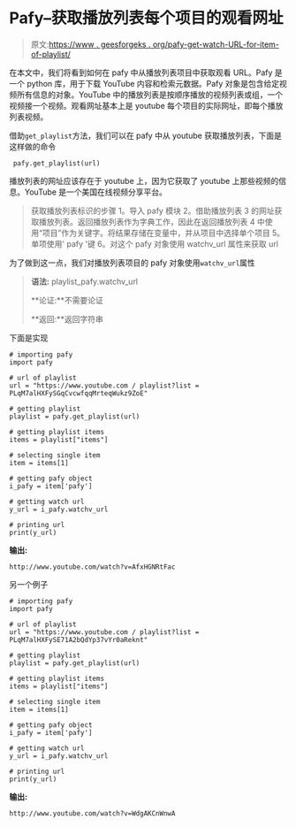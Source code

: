 # Pafy–获取播放列表每个项目的观看网址

> 原文:[https://www . geesforgeks . org/pafy-get-watch-URL-for-item-of-playlist/](https://www.geeksforgeeks.org/pafy-getting-watch-url-for-each-item-of-playlist/)

在本文中，我们将看到如何在 pafy 中从播放列表项目中获取观看 URL。Pafy 是一个 python 库，用于下载 YouTube 内容和检索元数据。Pafy 对象是包含给定视频所有信息的对象。YouTube 中的播放列表是按顺序播放的视频列表或组，一个视频接一个视频。观看网址基本上是 youtube 每个项目的实际网址，即每个播放列表视频。

借助`get_playlist`方法，我们可以在 pafy 中从 youtube 获取播放列表，下面是这样做的命令

```
 pafy.get_playlist(url)
```

播放列表的网址应该存在于 youtube 上，因为它获取了 youtube 上那些视频的信息。YouTube 是一个美国在线视频分享平台。

> 获取播放列表标识的步骤
> 1。导入 pafy 模块
> 2。借助播放列表
> 3 的网址获取播放列表。返回播放列表作为字典工作，因此在返回播放列表
> 4 中使用“项目”作为关键字。将结果存储在变量中，并从项目中选择单个项目
> 5。单项使用' pafy '键
> 6。对这个 pafy 对象使用 watchv_url 属性来获取 url

为了做到这一点，我们对播放列表项目的 pafy 对象使用`watchv_url`属性

> **语法:** playlist_pafy.watchv_url
> 
> **论证:**不需要论证
> 
> **返回:**返回字符串

下面是实现

```
# importing pafy
import pafy 

# url of playlist
url = "https://www.youtube.com / playlist?list = PLqM7alHXFySGqCvcwfqqMrteqWukz9ZoE"

# getting playlist
playlist = pafy.get_playlist(url)

# getting playlist items
items = playlist["items"]

# selecting single item
item = items[1]

# getting pafy object
i_pafy = item['pafy']

# getting watch url
y_url = i_pafy.watchv_url

# printing url
print(y_url)
```

**输出:**

```
http://www.youtube.com/watch?v=AfxHGNRtFac
```

另一个例子

```
# importing pafy
import pafy 

# url of playlist
url = "https://www.youtube.com / playlist?list = PLqM7alHXFySE71A2bQdYp37vYr0aReknt"

# getting playlist
playlist = pafy.get_playlist(url)

# getting playlist items
items = playlist["items"]

# selecting single item
item = items[1]

# getting pafy object
i_pafy = item['pafy']

# getting watch url
y_url = i_pafy.watchv_url

# printing url
print(y_url)
```

**输出:**

```
http://www.youtube.com/watch?v=WdgAKCnWnwA
```